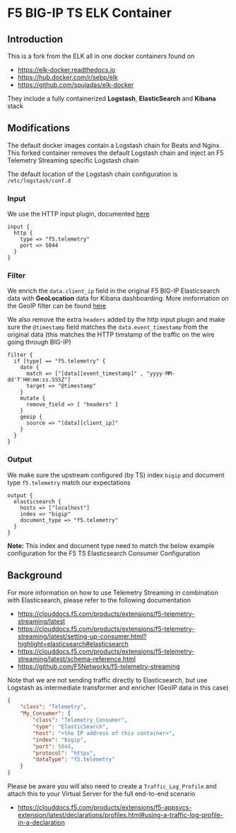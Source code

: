 # F5 BIG-IP TS ELK Container

## Introduction

This is a fork from the ELK all in one docker containers found on

  - https://elk-docker.readthedocs.io
  - https://hub.docker.com/r/sebp/elk
  - https://github.com/spujadas/elk-docker
  
They include a fully containerized **Logstash**, **ElasticSearch** and **Kibana** stack

## Modifications

The default docker images contain a Logstash chain for Beats and Nginx. This forked
container removes the default Logstash chain and inject an F5 Telemetry Streaming
specific Logstash chain

The default location of the Logstash chain configuration is `/etc/logstash/conf.d`

### Input

We use the HTTP input plugin, documented [here](https://www.elastic.co/guide/en/logstash/current/plugins-inputs-http.html)

```
input {
  http {
    type => "f5.telemetry"
    port => 5044
  }
}
```

### Filter

We enrich the `data.client_ip` field in the original F5 BIG-IP Elasticsearch data with
**GeoLocation** data for Kibana dashboarding. More innformation on the GeoIP filter can
be found [here](https://www.elastic.co/guide/en/logstash/current/plugins-filters-geoip.html)

We also remove the extra `headers` added by the http input plugin and make sure the `@timestamp` field matches the `data.event_timestamp` from the original data (this matches the HTTP timstamp of the traffic on the wire going through BIG-IP)

```
filter {
  if [type] == "f5.telemetry" {
    date {
      match => ["[data][event_timestamp]" , "yyyy-MM-dd'T'HH:mm:ss.SSSZ"]
      target => "@timestamp"
    }
    mutate {
      remove_field => [ "headers" ]
    }
    geoip {
      source => "[data][client_ip]"
    }
  }
}
```

### Output

We make sure the upstream configured (by TS) index `bigip` and document type `f5.telemetry` match
our expectations

```
output {
  elasticsearch {
    hosts => ["localhost"]
    index => "bigip"
    document_type => "f5.telemetry"
  }
}
```

**Note:** This index and document type need to match the below example configuration for the
F5 TS Elasticsearch Consumer Configuration

## Background

For more information on how to use Telemetry Streaming in combination with Elasticsearch, please 
refer to the following documentation

  - https://clouddocs.f5.com/products/extensions/f5-telemetry-streaming/latest
  - https://clouddocs.f5.com/products/extensions/f5-telemetry-streaming/latest/setting-up-consumer.html?highlight=elasticsearch#elasticsearch
  - https://clouddocs.f5.com/products/extensions/f5-telemetry-streaming/latest/schema-reference.html
  - https://github.com/F5Networks/f5-telemetry-streaming

Note that we are not sending traffic directly to Elasticsearch, but use Logstash as intermediate transformer and enricher (GeoIP data in this case)

```json
{
    "class": "Telemetry",
    "My_Consumer": {
        "class": "Telemetry_Consumer",
        "type": "ElasticSearch",
        "host": "<the IP address of this container>",
        "index": "bigip",
        "port": 5044,
        "protocol": "https",
        "dataType": "f5.telemetry"
    }
}
```

Please be aware you will also need to create a `Traffic_Log_Profile` and attach this to your Virtual
Server for the full end-to-end scenario

 - https://clouddocs.f5.com/products/extensions/f5-appsvcs-extension/latest/declarations/profiles.html#using-a-traffic-log-profile-in-a-declaration

